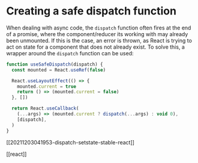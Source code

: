 # Creating a safe dispatch function

When dealing with async code, the `dispatch` function often fires at the end of a promise, where the component/reducer its working with may already been unmounted. If this is the case, an error is thrown, as React is trying to act on state for a component that does not already exist. To solve this, a wrapper around the `dispatch` function can be used:

```jsx
function useSafeDispatch(dispatch) {
  const mounted = React.useRef(false)

  React.useLayoutEffect(() => {
    mounted.current = true
    return () => (mounted.current = false)
  }, [])

  return React.useCallback(
    (...args) => (mounted.current ? dispatch(...args) : void 0),
    [dispatch],
  )
}
```

[[20211203041953-dispatch-setstate-stable-react]]

[[react]]
